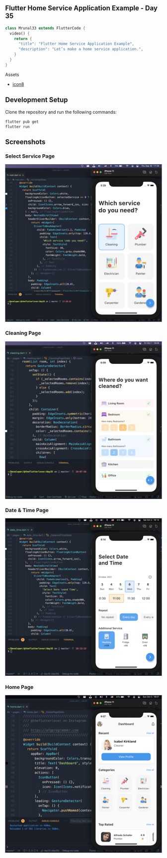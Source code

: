 ## Flutter Home Service Application Example - Day 35

```dart
class Mrunal33 extends FlutterCode {
  video() {
    return {
      "title": "Flutter Home Service Application Example",
      "description": "Let’s make a home service application.",
    }
  }
}
```

Assets 
* [icon8](https://icons8.com)

## Development Setup
Clone the repository and run the following commands:
```
flutter pub get
flutter run
```

## Screenshots
### Select Service Page
<img src="assets/screenshots/select-service-page.png" />

### Cleaning Page
<img src="assets/screenshots/cleaning-page.png" />

### Date & Time Page
<img src="assets/screenshots/date-and-time-page.png" />

### Home Page
<img src="assets/screenshots/home-page.png" />


